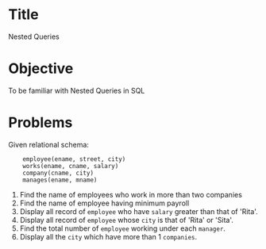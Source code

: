 # Title
Nested Queries

# Objective
To be familiar with Nested Queries in SQL

# Problems
Given relational schema:
```
	employee(ename, street, city)
	works(ename, cname, salary)
	company(cname, city)
	manages(ename, mname)
```
1. Find the name of employees who work in more than two companies
2. Find the name of employee having minimum payroll
3. Display all record of `employee` who have `salary` greater than that of 'Rita'.
4. Display all record of `employee` whose `city` is that of 'Rita' or 'Sita'.
5. Find the total number of `employee` working under each `manager`.
6. Display all the `city` which have more than 1 `companies`.